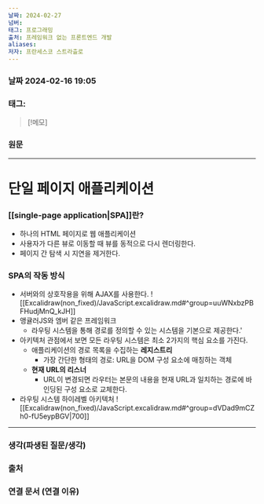 ```yaml
---
날짜: 2024-02-27
넘버: 
태그: 프로그래밍
출처: 프레임워크 없는 프론트엔드 개발
aliases: 
저자: 프란세스코 스트라츨로
---
```

### 날짜  2024-02-16 19:05

### 태그:

>[!메모]
>

### 원문
---
# 단일 페이지 애플리케이션
### [[single-page application|SPA]]란?
- 하나의 HTML 페이지로 웹 애플리케이션
- 사용자가 다른 뷰로 이동할 때 뷰를 동적으로 다시 렌더링한다.
- 페이지 간 탐색 시 지연을 제거한다. 
### SPA의 작동 방식
- 서버와의 상호작용을 위해 AJAX를 사용한다.
![[Excalidraw(non_fixed)/JavaScript.excalidraw.md#^group=uuWNxbzPBFHudjMnQ_kJH]]
- 앵귤러JS와 엠버 같은 프레임워크
	- 라우팅 시스템을 통해 경로를 정의할 수 있는 시스템을 기본으로 제공한다.'
- 아키텍처 관점에서 보면 모든 라우팅 시스템은 최소 2가지의 핵심 요소를 가진다.
	- 애플리케이션의 경로 목록을 수집하는 **레지스트리**
		- 가장 간단한 형태의 경로: URL을 DOM 구성 요소에 매칭하는 객체
	- **현재 URL의 리스너**
		- URL이 변경되면 라우터는 본문의 내용을 현재 URL과 일치하는 경로에 바인딩된 구성 요소로 교체한다.
- 라우팅 시스템 하이레벨 아키텍처
![[Excalidraw(non_fixed)/JavaScript.excalidraw.md#^group=dVDad9mCZh0-fU5eypBGV|700]]


---
### 생각(파생된 질문/생각)

### 출처

### 연결 문서 (연결 이유)
